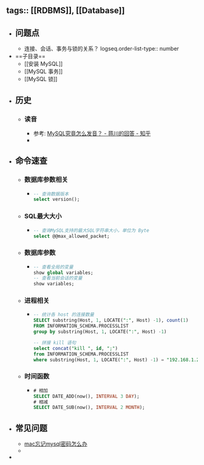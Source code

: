 tags:: [[RDBMS]], [[Database]] 
---

- ## 问题点
	- 连接、会话、事务与锁的关系？
	  logseq.order-list-type:: number
- ==子目录==
	- [[安装 MySQL]]
	- [[MySQL 事务]]
	- [[MySQL 锁]]
- ## 历史
	- ### 读音
		- 参考: [MySQL究竟怎么发音？ - 蒋川的回答 - 知乎](https://www.zhihu.com/question/49011669/answer/2243496686)
		-
- ## 命令速查
	- ### 数据库参数相关
		- ``` sql
		  -- 查询数据版本
		  select version();
		  ```
	- ### SQL最大大小
		- ``` sql
		  -- 查询MySQL支持的最大SQL字符串大小，单位为 Byte
		  select @@max_allowed_packet;
		  ```
	- ### 数据库参数
		- ``` sql
		  -- 查看全局的变量
		  show global variables;
		  -- 查看当前会话的变量
		  show variables;
		  ```
	- ### 进程相关
		- ``` sql
		  -- 统计各 host 的连接数量
		  SELECT substring(Host, 1, LOCATE(":", Host) -1), count(1)
		  FROM INFORMATION_SCHEMA.PROCESSLIST 
		  group by substring(Host, 1, LOCATE(":", Host) -1)
		  
		  -- 拼接 kill 语句
		  select concat("kill ", id, ";") 
		  from INFORMATION_SCHEMA.PROCESSLIST 
		  where substring(Host, 1, LOCATE(":", Host) -1) = "192.168.1.200"
		  ```
	- ### 时间函数
		- ``` sql
		  # 相加
		  SELECT DATE_ADD(now(), INTERVAL 3 DAY);
		  # 相减
		  SELECT DATE_SUB(now(), INTERVAL 2 MONTH);
		  ```
- ## 常见问题
	- [mac忘记mysql密码怎么办](https://blog.csdn.net/weixin_43922901/article/details/109570089)
	-
-